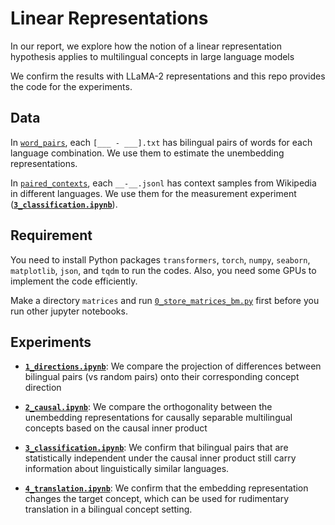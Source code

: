 # Linear Representations
In our report, we explore how the notion of a linear representation hypothesis applies to multilingual concepts in large language models

We confirm the results with LLaMA-2 representations and this repo provides the code for the experiments.

## Data
In [`word_pairs`](word_pairs), each `[___ - ___].txt` has bilingual pairs of words for each language combination. We use them to estimate the unembedding representations.

In [`paired_contexts`](paired_contexts), each `__-__.jsonl` has context samples from Wikipedia in different languages. We use them for the measurement experiment ([**`3_classification.ipynb`**](3_classification.ipynb)).

## Requirement
You need to install Python packages `transformers`, `torch`, `numpy`, `seaborn`, `matplotlib`, `json`, and `tqdm` to run the codes. Also, you need some GPUs to implement the code efficiently.

Make a directory `matrices` and run [`0_store_matrices_bm.py`](0_store_matrices_bm.ipynb) first before you run other jupyter notebooks.

## Experiments
- [**`1_directions.ipynb`**](1_directions.ipynb): We compare the projection of differences between bilingual pairs (vs random pairs) onto their corresponding concept direction
- [**`2_causal.ipynb`**](2_causal.ipynb): We compare the orthogonality between the unembedding representations for causally separable multilingual concepts based on the causal inner product
- [**`3_classification.ipynb`**](3_classification.ipynb): We confirm that bilingual pairs that are statistically independent under the causal inner product
still carry information about linguistically similar languages.

- [**`4_translation.ipynb`**](4_translation.ipynb): We confirm that the embedding representation changes the target concept, which can be used for rudimentary translation in a bilingual concept setting.

